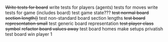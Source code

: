 ~~Write tests for board~~
write tests for players (agents)
tests for moves
write tests for game (includes board)
test game state???
~~test normal board section length()~~
test non-standard board section lengths
~~test board representation small~~
test generic board representation
~~test player class symbol~~
~~refactor board values away~~
test board homes
make setups privatish
test board win player 1